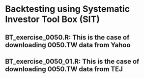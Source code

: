 # Backtesting using Systematic Investor Tool Box (SIT)
## BT_exercise_0050.R: This is the case of downloading 0050.TW data from Yahoo
## BT_exercise_0050_01.R: This is the case of downloading 0050.TW data from TEJ
